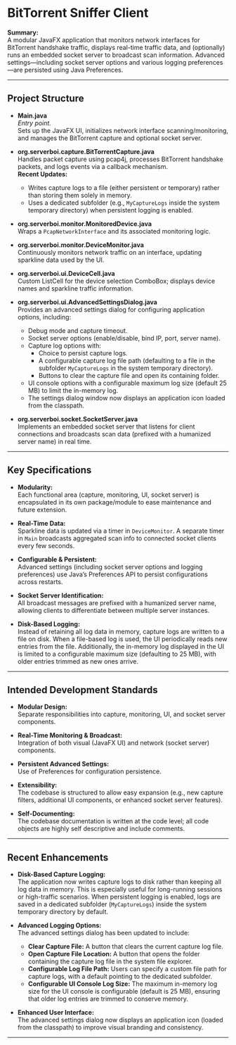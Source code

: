 # BitTorrent Sniffer Client

**Summary:**  
A modular JavaFX application that monitors network interfaces for BitTorrent handshake traffic, displays real-time traffic data, and (optionally) runs an embedded socket server to broadcast scan information. Advanced settings—including socket server options and various logging preferences—are persisted using Java Preferences.

---

## Project Structure

- **Main.java**  
  *Entry point.*  
  Sets up the JavaFX UI, initializes network interface scanning/monitoring, and manages the BitTorrent capture and optional socket server.

- **org.serverboi.capture.BitTorrentCapture.java**  
  Handles packet capture using pcap4j, processes BitTorrent handshake packets, and logs events via a callback mechanism.  
  **Recent Updates:**  
  - Writes capture logs to a file (either persistent or temporary) rather than storing them solely in memory.
  - Uses a dedicated subfolder (e.g., `MyCaptureLogs` inside the system temporary directory) when persistent logging is enabled.

- **org.serverboi.monitor.MonitoredDevice.java**  
  Wraps a `PcapNetworkInterface` and its associated monitoring logic.

- **org.serverboi.monitor.DeviceMonitor.java**  
  Continuously monitors network traffic on an interface, updating sparkline data used by the UI.

- **org.serverboi.ui.DeviceCell.java**  
  Custom ListCell for the device selection ComboBox; displays device names and sparkline traffic information.

- **org.serverboi.ui.AdvancedSettingsDialog.java**  
  Provides an advanced settings dialog for configuring application options, including:
  - Debug mode and capture timeout.
  - Socket server options (enable/disable, bind IP, port, server name).
  - Capture log options with:
    - Choice to persist capture logs.
    - A configurable capture log file path (defaulting to a file in the subfolder `MyCaptureLogs` in the system temporary directory).
    - Buttons to clear the capture file and open its containing folder.
  - UI console options with a configurable maximum log size (default 25 MB) to limit the in-memory log.
  - The settings dialog window now displays an application icon loaded from the classpath.

- **org.serverboi.socket.SocketServer.java**  
  Implements an embedded socket server that listens for client connections and broadcasts scan data (prefixed with a humanized server name) in real time.

---

## Key Specifications

- **Modularity:**  
  Each functional area (capture, monitoring, UI, socket server) is encapsulated in its own package/module to ease maintenance and future extension.

- **Real-Time Data:**  
  Sparkline data is updated via a timer in `DeviceMonitor`. A separate timer in `Main` broadcasts aggregated scan info to connected socket clients every few seconds.

- **Configurable & Persistent:**  
  Advanced settings (including socket server options and logging preferences) use Java’s Preferences API to persist configurations across restarts.

- **Socket Server Identification:**  
  All broadcast messages are prefixed with a humanized server name, allowing clients to differentiate between multiple server instances.

- **Disk-Based Logging:**  
  Instead of retaining all log data in memory, capture logs are written to a file on disk. When a file-based log is used, the UI periodically reads new entries from the file. Additionally, the in-memory log displayed in the UI is limited to a configurable maximum size (defaulting to 25 MB), with older entries trimmed as new ones arrive.

---

## Intended Development Standards

- **Modular Design:**  
  Separate responsibilities into capture, monitoring, UI, and socket server components.

- **Real-Time Monitoring & Broadcast:**  
  Integration of both visual (JavaFX UI) and network (socket server) components.

- **Persistent Advanced Settings:**  
  Use of Preferences for configuration persistence.

- **Extensibility:**  
  The codebase is structured to allow easy expansion (e.g., new capture filters, additional UI components, or enhanced socket server features).

- **Self-Documenting:**  
  The codebase documentation is written at the code level; all code objects are highly self descriptive and include comments.

---

## Recent Enhancements

- **Disk-Based Capture Logging:**  
  The application now writes capture logs to disk rather than keeping all log data in memory. This is especially useful for long-running sessions or high-traffic scenarios. When persistent logging is enabled, logs are saved in a dedicated subfolder (`MyCaptureLogs`) inside the system temporary directory by default.

- **Advanced Logging Options:**  
  The advanced settings dialog has been updated to include:
  - **Clear Capture File:** A button that clears the current capture log file.
  - **Open Capture File Location:** A button that opens the folder containing the capture log file in the system file explorer.
  - **Configurable Log File Path:** Users can specify a custom file path for capture logs, with a default pointing to the dedicated subfolder.
  - **Configurable UI Console Log Size:** The maximum in-memory log size for the UI console is configurable (default is 25 MB), ensuring that older log entries are trimmed to conserve memory.

- **Enhanced User Interface:**  
  The advanced settings dialog now displays an application icon (loaded from the classpath) to improve visual branding and consistency.

---
